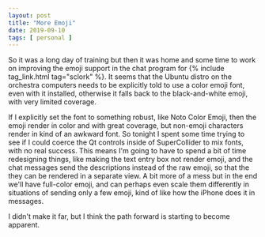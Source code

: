 ```yaml
---
layout: post
title: "More Emoji"
date: 2019-09-10
tags: [ personal ]
---
```


So it was a long day of training but then it was home and some time to work on improving the emoji support in the chat
program for {% include tag_link.html tag="sclork" %}. It seems that the Ubuntu distro on the orchestra computers needs
to be explicitly told to use a color emoji font, even with it installed, otherwise it falls back to the black-and-white
emoji, with very limited coverage.

If I explicitly set the font to something robust, like Noto Color Emoji, then the emoji render in color and with great
coverage, but non-emoji characters render in kind of an awkward font. So tonight I spent some time trying to see if I
could coerce the Qt controls inside of SuperCollider to mix fonts, with no real success. This means I'm going to have to
spend a bit of time redesigning things, like making the text entry box not render emoji, and the chat messages send the
descriptions instead of the raw emoji, so that the they can be rendered in a separate view. A bit more of a mess but in
the end we'll have full-color emoji, and can perhaps even scale them differently in situations of sending only a few
emoji, kind of like how the iPhone does it in messages.

I didn't make it far, but I think the path forward is starting to become apparent.

